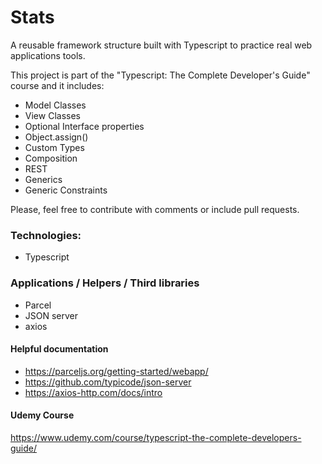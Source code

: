 # Stats

A reusable framework structure built with Typescript to practice real web applications tools.

This project is part of the "Typescript: The Complete Developer's Guide" course and it includes:

- Model Classes
- View Classes
- Optional Interface properties
- Object.assign()
- Custom Types
- Composition
- REST
- Generics
- Generic Constraints

Please, feel free to contribute with comments or include pull requests.

### Technologies:

- Typescript

### Applications / Helpers / Third libraries

- Parcel
- JSON server
- axios

#### Helpful documentation

- https://parceljs.org/getting-started/webapp/
- https://github.com/typicode/json-server
- https://axios-http.com/docs/intro

#### Udemy Course

https://www.udemy.com/course/typescript-the-complete-developers-guide/
